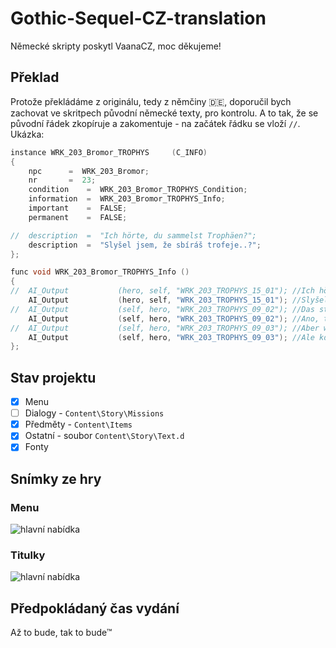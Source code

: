 # Gothic-Sequel-CZ-translation
Německé skripty poskytl VaanaCZ, moc děkujeme!

## Překlad 
Protože překládáme z originálu, tedy z němčiny :de:, doporučil bych zachovat ve skritpech původní německé texty, pro kontrolu. A to tak, že se původní řádek zkopíruje a zakomentuje - na začátek řádku se vloží `//`. Ukázka:
```c++
instance WRK_203_Bromor_TROPHYS		(C_INFO)
{
	npc		 = 	WRK_203_Bromor;
	nr		 = 	23;
	condition	 = 	WRK_203_Bromor_TROPHYS_Condition;
	information	 = 	WRK_203_Bromor_TROPHYS_Info;
	important	 = 	FALSE;
	permanent	 = 	FALSE;

//	description	 = 	"Ich hörte, du sammelst Trophäen?";
	description	 = 	"Slyšel jsem, že sbíráš trofeje..?";
};

func void WRK_203_Bromor_TROPHYS_Info ()
{
//	AI_Output			(hero, self, "WRK_203_TROPHYS_15_01"); //Ich hörte, du sammelst Trophäen?
	AI_Output			(hero, self, "WRK_203_TROPHYS_15_01"); //Slyšel jsem, že sbíráš trofeje..?
//	AI_Output			(self, hero, "WRK_203_TROPHYS_09_02"); //Das stimmt. Aber nicht dieses Wolfs- und Scavenger Zeug. Davon habe ich schon genug.
	AI_Output			(self, hero, "WRK_203_TROPHYS_09_02"); //Ano, tak. Ale ne tyhle cetky z vlků nebo mrchožroutů. Těch už mám až dost.
//	AI_Output			(self, hero, "WRK_203_TROPHYS_09_03"); //Aber wenn du mir ein SchattenläuferHorn oder -Fell bringst, dafür zahle ich hundert Silberstücke!
	AI_Output			(self, hero, "WRK_203_TROPHYS_09_03"); //Ale kdybys mi přinesl roh nebo kůži stínové šelmy, dal bych ti za ně sto stříbrných!
};
```

## Stav projektu
- [x] Menu
- [ ] Dialogy - `Content\Story\Missions`
- [x] Předměty - `Content\Items`
- [x] Ostatní - soubor `Content\Story\Text.d`
- [x] Fonty

## Snímky ze hry
### Menu
![hlavní nabídka](https://github.com/auronen/Gothic-Sequel-CZ-translation/blob/main/screenshots/Sequel_menu_cz.png?raw=true)

### Titulky
![hlavní nabídka](https://github.com/auronen/Gothic-Sequel-CZ-translation/blob/main/screenshots/Sequel_titulek.png?raw=true)

## Předpokládaný čas vydání
Až to bude, tak to bude™
